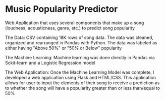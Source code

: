 # Music Popularity Predictor

Web Application that uses several components that make up a song (loudness, acousticness, genre, etc.) to predict song popularity

The Data: CSV containing 18K rows of song data. The data was cleaned, organized and rearranged in Pandas with Python. The data was labeled as either having "Above 50%" or "50% or Below" popularity

The Machine Learning: Machine learning was done directly in Pandas via Sckit-learn and a Logistic Regression model

The Web Application: Once the Machine Learning Model was complete, I developed a web application using Flask and HTML/CSS. This application allows for user to input the elements of their song to receive a prediction as to whether the song will have a popularity greater than or less than/equal to 50%
